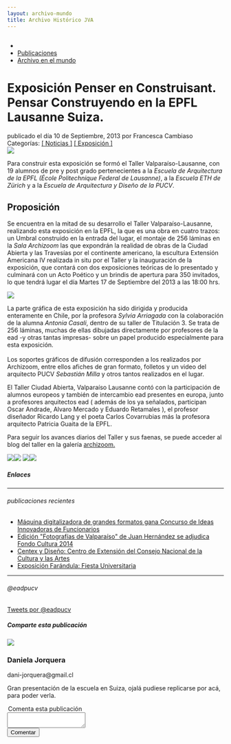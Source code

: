 ```yaml
---
layout: archivo-mundo
title: Archivo Histórico JVA
---
```

<div class='fondo-blanco'>
    <div class="prev-imagen franja">
        <img src="{{ site.baseurl }}/img/img-archivo/penser-const2.jpg" alt="" class="centrado-vertical">     
    </div>
    <div class='contenedor-sin-relleno'>
        <div class='fila'>
            <div class='col-lg-12 oculto-xs margen-superior'>
               	<ul id='breadcrumb'>
                    <li><a href='/pags/home'><i class="icn icn-hogar-lig icn-md"></i></a></li>
                    <li><a href='/pags/portada_noticias'> Publicaciones </a></li>
                    <li><a href='/pags/portada_noticias'> Archivo en el mundo </a></li>
                </ul>
            </div>
        </div>
    </div>
 	<div class='wrap'>
        <h1 class="entry-title">Exposición Penser en Construisant. </br>Pensar Construyendo en la EPFL Lausanne Suiza.</h1>
       	<aside class='entry-details gris'>publicado el día 10 de Septiembre, 2013 por Francesca Cambiaso</aside>
        <aside class='categorias'>Categorías: <a href='#'>[ Noticias ]</a> <a href='#'>[ Exposición ]</a></aside>
    </div>
    <div class='fondo-blanco'>
        <div class='wrap'>
            <div class='fila'>
                <div class='col-lg-9 col-md-9 col-sm-12 col-xs-12'>
                    <div class='bloque'>
                      	<article class="h-entry especifico">
	                        <div class='prev-imagen franja'>
	                          <img class='centrada-vertical' src='{{ site.baseurl }}/img/img-archivo/lausanne6.jpg'>
	                        </div>
	                        <div class="e-content p-summary p-name">
	                          <div class='bloque'>
	                            <p>Para construir esta exposición se formó el Taller Valparaíso-Lausanne, con 19 alumnos de pre y post grado pertenecientes a la <em>Escuela de Arquitectura de la EPFL (École Politechnique Federal de Lausanne)</em>, a la <em>Escuela ETH de Zürich</em> y a la <em>Escuela de Arquitectura y Diseño de la PUCV</em>.</p>
	                            <h2 class='subtitulo rojo-claro'>Proposición</h2>
	                            <p>Se encuentra en la mitad de su desarrollo el Taller Valparaíso-Lausanne, realizando esta exposición en la EPFL, la que es una obra en cuatro trazos: un Umbral construido en la entrada del lugar, el montaje de 256 láminas en la <em>Sala Archizoom</em> las que expondrán la realidad de obras de la Ciudad Abierta y las Travesías por el continente americano, la escultura Extensión Americana IV realizada in situ por el Taller y la inauguración de la exposición, que  contará con dos exposiciones teóricas de lo presentado y culminará con un Acto Poético y un brindis de apertura para 350 invitados, lo que tendrá lugar el día Martes 17 de Septiembre del 2013 a las 18:00 hrs.</p>
	                            <img class='imagen-inserta izquierda' src='{{ site.baseurl }}/img/img-archivo/lausanne3.jpg'>
	                            <p>La parte gráfica de esta exposición ha sido dirigida y producida enteramente en Chile, por la profesora <em>Sylvia Arriagada</em> con la colaboración de la alumna <em>Antonia Casali</em>, dentro de su taller de Titulación 3. Se trata de 256 láminas, muchas de ellas dibujadas directamente por profesores de la ead  -y otras tantas impresas- sobre un papel producido especialmente para esta exposición. </br></br>Los soportes gráficos de difusión corresponden a los realizados por Archizoom, entre ellos afiches de gran formato, folletos y un video del arquitecto PUCV <em>Sebastián Milla</em> y otros tantos realizados en el lugar.</p>
	                          </div>
	                          <div class='bloque'>
	                            <p>El Taller Ciudad Abierta, Valparaíso Lausanne  contó con la participación de alumnos europeos y también de intercambio ead  presentes en europa, junto a profesores arquitectos ead ( además de los ya señalados, participan Oscar Andrade, Alvaro Mercado y Eduardo Retamales ), el profesor diseñador Ricardo Lang  y el poeta Carlos Covarrubias más la profesora arquitecto Patricia  Guaita de la EPFL. </p>
	                            <p>Para seguir los avances diarios del Taller y sus faenas, se puede acceder al blog del taller en la galería <a href='http://blogs.epfl.ch/taller-ciudad-abierta'>archizoom.</a></p>
	                            <img class='prev-imagen franja' src='{{ site.baseurl }}/img/img-archivo/lausanne.jpg'><img class='prev-imagen franja' src='{{ site.baseurl }}/img/img-archivo/lausanne2.jpg'>
	                            <img class='prev-imagen franja' src='{{ site.baseurl }}/img/img-archivo/lausanne4.jpg'><img class='prev-imagen franja' src='{{ site.baseurl }}/img/img-archivo/penser-const3.jpg'>
	                          </div>
	                        </div>
	                    </article> 
	                </div>
	            </div>
                <div class='col-lg-3 col-md-3'>
                    <div class='aside'>
                      <div class='bloque-aside'>
                        <h5 class='negro'>Enlaces</h5>
                        <hr>
                      </div>
                      <div class='bloque-aside sm'>
                        <h6 class='gris'><i class="icn icn-enlace-hor icn-md"></i> publicaciones recientes</h6>
                        <ul class='publicaciones-enlazadas'>
                          <li><a href='#'>Máquina digitalizadora de grandes formatos gana Concurso de Ideas Innovadoras de Funcionarios</a></li>
                          <li><a href='#'>Edición "Fotografías de Valparaíso" de Juan Hernández se adjudica Fondo Cultura 2014</a></li>
                          <li><a href='#'>Centex y Diseño: Centro de Extensión del Consejo Nacional de la Cultura y las Artes</a></li>
                          <li><a href='#'>Exposición Farándula: Fiesta Universitaria</a></li>
                        </ul>
                        <hr>
                      </div>
                      <div class='bloque-aside oculto-sm oculto-xs'>
                        <h6 class='naranja-opuesto'><i class="icn icn-twitter icn-lg"></i> @eadpucv</h6>
                        <a class="twitter-timeline" href="https://twitter.com/eadpucv" data-widget-id="451107933158244352">Tweets por @eadpucv</a>
                        <script>!function(d,s,id){var js,fjs=d.getElementsByTagName(s)[0],p=/^http:/.test(d.location)?'http':'https';if(!d.getElementById(id)){js=d.createElement(s);js.id=id;js.src=p+"://platform.twitter.com/widgets.js";fjs.parentNode.insertBefore(js,fjs);}}(document,"script","twitter-wjs");</script>
                      </div>
                      <div class='bloque-aside'>
                        <h5 class='fino'>Comparte esta publicación</h5>
                        <a href="#">
                          <span class="icn-stack icn-md">
                            <i class="icn icn-cuadro icn-stack-2x naranja-opuesto"></i>
                            <i class="icn icn-twitter icn-stack-1x icn-inverse"></i>
                          </span>
                        </a>
                        <a href="#">
                          <span class="icn-stack icn-md">
                            <i class="icn icn-cuadro icn-stack-2x damasco-opuesto"></i>
                            <i class="icn icn-facebook icn-stack-1x icn-inverse"></i>
                          </span>
                        </a>
                        <a class='red-social' href='#'>
                          <span class="icn-stack icn-md">
                            <i class="icn icn-cuadro icn-stack-2x rojo-claro"></i>
                            <i class="icn icn-enlace icn-stack-1x icn-inverse"></i>
                          </span>
                        </a>
                        <a class='red-social' href='#'>
                          <span class="icn-stack icn-md">
                            <i class="icn icn-cuadro icn-stack-2x naranja"></i>
                            <i class="icn icn-rss icn-stack-1x icn-inverse"></i>
                          </span>
                        </a>
                   	</div>
               	</div>
            </div>
       	</div>
    </div>
</div>
<div class='fondo-comentarios'>
    <div class='wrap cf'>
        <div class='col-lg-7 col-md-6 col-sm-12 col-xs-12'>
            <div class='contenido-comentario'>
                <div class='imagen-usuario'>
                    <img src='{{ site.baseurl }}/img/img-archivo/unknown_user.png'>
                </div>
                <div class='bloque-comentario'>
                   	<h3 class='usuario'><i class="icn icn-acto icn-md"></i> Daniela Jorquera</h3>
                    <p class='contacto'><i class="icn icn-email icn-md"></i> dani-jorquera@gmail.cl</p>
                    <div class='comentario'>
                        <p>Gran presentación de la escuela en Suiza, ojalá pudiese replicarse por acá, para poder verla.</p>
                    </div>
                </div>
            </div>
        </div>
        <div class='col-lg-5 col-md-6 col-sm-12 col-xs-12'>
            <div class='comentar'>
                <form class='md'>
	                <legend>Comenta esta publicación</legend>
	                <div class='grupo'>
	                   	<textarea></textarea>
	                </div>
	                <input type='submit' class='btn btn-md gris' value='Comentar'>
           		</form>
            </div>
        </div>
   	</div>
</div>
</div>
